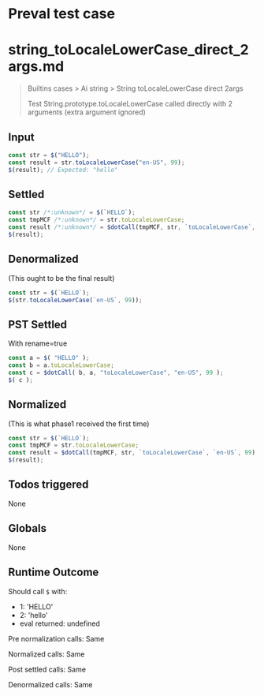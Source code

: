 # Preval test case

# string_toLocaleLowerCase_direct_2args.md

> Builtins cases > Ai string > String toLocaleLowerCase direct 2args
>
> Test String.prototype.toLocaleLowerCase called directly with 2 arguments (extra argument ignored)

## Input

`````js filename=intro
const str = $("HELLO");
const result = str.toLocaleLowerCase("en-US", 99);
$(result); // Expected: "hello"
`````


## Settled


`````js filename=intro
const str /*:unknown*/ = $(`HELLO`);
const tmpMCF /*:unknown*/ = str.toLocaleLowerCase;
const result /*:unknown*/ = $dotCall(tmpMCF, str, `toLocaleLowerCase`, `en-US`, 99);
$(result);
`````


## Denormalized
(This ought to be the final result)

`````js filename=intro
const str = $(`HELLO`);
$(str.toLocaleLowerCase(`en-US`, 99));
`````


## PST Settled
With rename=true

`````js filename=intro
const a = $( "HELLO" );
const b = a.toLocaleLowerCase;
const c = $dotCall( b, a, "toLocaleLowerCase", "en-US", 99 );
$( c );
`````


## Normalized
(This is what phase1 received the first time)

`````js filename=intro
const str = $(`HELLO`);
const tmpMCF = str.toLocaleLowerCase;
const result = $dotCall(tmpMCF, str, `toLocaleLowerCase`, `en-US`, 99);
$(result);
`````


## Todos triggered


None


## Globals


None


## Runtime Outcome


Should call `$` with:
 - 1: 'HELLO'
 - 2: 'hello'
 - eval returned: undefined

Pre normalization calls: Same

Normalized calls: Same

Post settled calls: Same

Denormalized calls: Same
